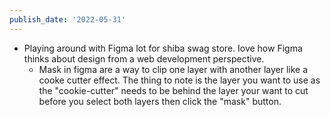 ```yaml
---
publish_date: '2022-05-31'
---
```

- Playing around with Figma lot for shiba swag store. Iove how Figma thinks about design from a web development perspective. 
	- Mask in figma are a way to clip one layer with another layer like a cooke cutter effect. The thing to note is the layer you want to use as the "cookie-cutter" needs to be behind the layer your want to cut before you select both layers then click the "mask" button.
